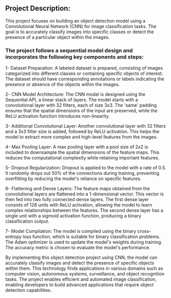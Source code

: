 ## Project Description:
This project focuses on building an object detection model using a Convolutional Neural Network (CNN) for image classification tasks. The goal is to accurately classify images into specific classes or detect the presence of a particular object within the images.

### The project follows a sequential model design and incorporates the following key components and steps:

1- Dataset Preparation: A labeled dataset is prepared, consisting of images categorized into different classes or containing specific objects of interest. The dataset should have corresponding annotations or labels indicating the presence or absence of the objects within the images.

2- CNN Model Architecture: The CNN model is designed using the Sequential API, a linear stack of layers. The model starts with a convolutional layer with 32 filters, each of size 3x3. The 'same' padding ensures that the spatial dimensions of the input are preserved, while the ReLU activation function introduces non-linearity.

3- Additional Convolutional Layer: Another convolutional layer with 32 filters and a 3x3 filter size is added, followed by ReLU activation. This helps the model to extract more complex and high-level features from the images.

4- Max Pooling Layer: A max pooling layer with a pool size of 2x2 is included to downsample the spatial dimensions of the feature maps. This reduces the computational complexity while retaining important features.

5- Dropout Regularization: Dropout is applied to the model with a rate of 0.5. It randomly drops out 50% of the connections during training, preventing overfitting by reducing the model's reliance on specific features.

6- Flattening and Dense Layers: The feature maps obtained from the convolutional layers are flattened into a 1-dimensional vector. This vector is then fed into two fully connected dense layers. The first dense layer consists of 128 units with ReLU activation, allowing the model to learn complex relationships between the features. The second dense layer has a single unit with a sigmoid activation function, producing a binary classification output.

7- Model Compilation: The model is compiled using the binary cross-entropy loss function, which is suitable for binary classification problems. The Adam optimizer is used to update the model's weights during training. The accuracy metric is chosen to evaluate the model's performance.

By implementing this object detection project using CNN, the model can accurately classify images and detect the presence of specific objects within them. This technology finds applications in various domains such as computer vision, autonomous systems, surveillance, and object recognition tasks. The project enables efficient and automated image classification, enabling developers to build advanced applications that require object detection capabilities.
